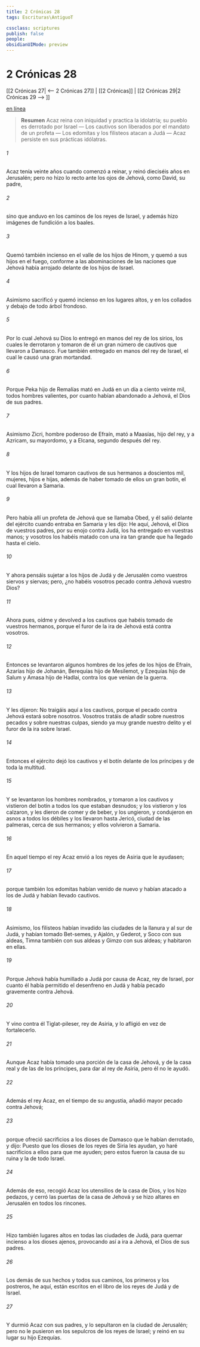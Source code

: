 ```yaml
---
title: 2 Crónicas 28
tags: Escrituras\AntiguoT

cssclass: scriptures
publish: false
people:
obsidianUIMode: preview
---
```


# 2 Crónicas 28
[[2 Crónicas 27| <-- 2 Crónicas 27]] | [[2 Crónicas]] | [[2 Crónicas 29|2 Crónicas 29 --> ]]

[en línea](https://churchofjesuschrist.org/study/scriptures/ot/2-chr/28?lang=spa)

> __Resumen__
Acaz reina con iniquidad y practica la idolatría; su pueblo es derrotado por Israel — Los cautivos son liberados por el mandato de un profeta — Los edomitas y los filisteos atacan a Judá — Acaz persiste en sus prácticas idólatras.

###### 1 
Acaz tenía veinte años cuando comenzó a reinar, y reinó dieciséis años en Jerusalén; pero no hizo lo recto ante los ojos de Jehová, como David, su padre,

###### 2 
sino que anduvo en los caminos de los reyes de Israel, y además hizo imágenes de fundición a los baales.

###### 3 
Quemó también incienso en el valle de los hijos de Hinom, y quemó a sus hijos en el fuego, conforme a las abominaciones de las naciones que Jehová había arrojado delante de los hijos de Israel.

###### 4 
Asimismo sacrificó y quemó incienso en los lugares altos, y en los collados y debajo de todo árbol frondoso.

###### 5 
Por lo cual Jehová su Dios lo entregó en manos del rey de los sirios, los cuales le derrotaron y tomaron de él un gran número de cautivos que llevaron a Damasco. Fue también entregado en manos del rey de Israel, el cual le causó una gran mortandad.

###### 6 
Porque Peka hijo de Remalías mató en Judá en un día a ciento veinte mil, todos hombres valientes, por cuanto habían abandonado a Jehová, el Dios de sus padres.

###### 7 
Asimismo Zicri, hombre poderoso de Efraín, mató a Maasías, hijo del rey, y a Azricam, su mayordomo, y a Elcana, segundo después del rey.

###### 8 
Y los hijos de Israel tomaron cautivos de sus hermanos a doscientos mil, mujeres, hijos e hijas, además de haber tomado de ellos un gran botín, el cual llevaron a Samaria.

###### 9 
Pero había allí un profeta de Jehová que se llamaba Obed, y él salió delante del ejército cuando entraba en Samaria y les dijo: He aquí, Jehová, el Dios de vuestros padres, por su enojo contra Judá, los ha entregado en vuestras manos; y vosotros los habéis matado con una ira tan grande que ha llegado hasta el cielo.

###### 10 
Y ahora pensáis sujetar a los hijos de Judá y de Jerusalén como vuestros siervos y siervas; pero, ¿no habéis vosotros pecado contra Jehová vuestro Dios?

###### 11 
Ahora pues, oídme y devolved a los cautivos que habéis tomado de vuestros hermanos, porque el furor de la ira de Jehová está contra vosotros.

###### 12 
Entonces se levantaron algunos hombres de los jefes de los hijos de Efraín, Azarías hijo de Johanán, Berequías hijo de Mesilemot, y Ezequías hijo de Salum y Amasa hijo de Hadlai, contra los que venían de la guerra.

###### 13 
Y les dijeron: No traigáis aquí a los cautivos, porque el pecado contra Jehová estará sobre nosotros. Vosotros tratáis de añadir sobre nuestros pecados y sobre nuestras culpas, siendo ya muy grande nuestro delito y el furor de la ira sobre Israel.

###### 14 
Entonces el ejército dejó los cautivos y el botín delante de los príncipes y de toda la multitud.

###### 15 
Y se levantaron los hombres nombrados, y tomaron a los cautivos y vistieron del botín a todos los que estaban desnudos; y los vistieron y los calzaron, y les dieron de comer y de beber, y los ungieron, y condujeron en asnos a todos los débiles y los llevaron hasta Jericó, ciudad de las palmeras, cerca de sus hermanos; y ellos volvieron a Samaria.

###### 16 
En aquel tiempo el rey Acaz envió  a los reyes de Asiria que le ayudasen;

###### 17 
porque también los edomitas habían venido de nuevo y habían atacado a los de Judá y habían llevado cautivos.

###### 18 
Asimismo, los filisteos habían invadido las ciudades de la llanura y al sur de Judá, y habían tomado Bet-semes, y Ajalón, y Gederot, y Soco con sus aldeas, Timna también con sus aldeas y Gimzo con sus aldeas; y habitaron en ellas.

###### 19 
Porque Jehová había humillado a Judá por causa de Acaz, rey de Israel, por cuanto él había permitido el desenfreno en Judá y había pecado gravemente contra Jehová.

###### 20 
Y vino contra él Tiglat-pileser, rey de Asiria, y lo afligió en vez de fortalecerlo.

###### 21 
Aunque Acaz había tomado una porción  de la casa de Jehová, y de la casa real y de las de los príncipes, para dar al rey de Asiria, pero él no le ayudó.

###### 22 
Además el rey Acaz, en el tiempo de su angustia, añadió mayor pecado contra Jehová;

###### 23 
porque ofreció sacrificios a los dioses de Damasco que le habían derrotado, y dijo: Puesto que los dioses de los reyes de Siria les ayudan, yo  haré sacrificios a ellos para que me ayuden; pero estos fueron la causa de su ruina y la de todo Israel.

###### 24 
Además de eso, recogió Acaz los utensilios de la casa de Dios, y los hizo pedazos, y cerró las puertas de la casa de Jehová y se hizo altares en Jerusalén en todos los rincones.

###### 25 
Hizo también lugares altos en todas las ciudades de Judá, para quemar incienso a los dioses ajenos, provocando así a ira a Jehová, el Dios de sus padres.

###### 26 
Los demás de sus hechos y todos sus caminos, los primeros y los postreros, he aquí, están escritos en el libro de los reyes de Judá y de Israel.

###### 27 
Y durmió Acaz con sus padres, y lo sepultaron en la ciudad de Jerusalén; pero no le pusieron en los sepulcros de los reyes de Israel; y reinó en su lugar su hijo Ezequías.


